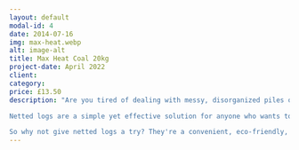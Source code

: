 ```yaml
---
layout: default
modal-id: 4
date: 2014-07-16
img: max-heat.webp
alt: image-alt
title: Max Heat Coal 20kg
project-date: April 2022
client: 
category: 
price: £13.50
description: "Are you tired of dealing with messy, disorganized piles of firewood? Say goodbye to the hassle and hello to convenient, easy-to-use netted logs!

Netted logs are a simple yet effective solution for anyone who wants to store and transport their firewood in a neat, organized way. These logs are packaged in sturdy, reusable mesh netting, which keeps the logs securely in place and makes them easy to carry and stack.

So why not give netted logs a try? They're a convenient, eco-friendly, and cost-effective way to store and transport your firewood, and they make it easy to start a fire whenever you need one. Contact us today to learn more and place your order. "
---
```

